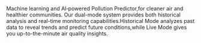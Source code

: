 Machine learning and AI‑powered Pollution Predictor,for cleaner air and healthier communities.
Our dual-mode system provides both historical analysis and real-time monitoring capabilities.Historical Mode analyzes past data to reveal trends and predict future conditions,while Live Mode gives you up-to-the-minute air quality insights.
